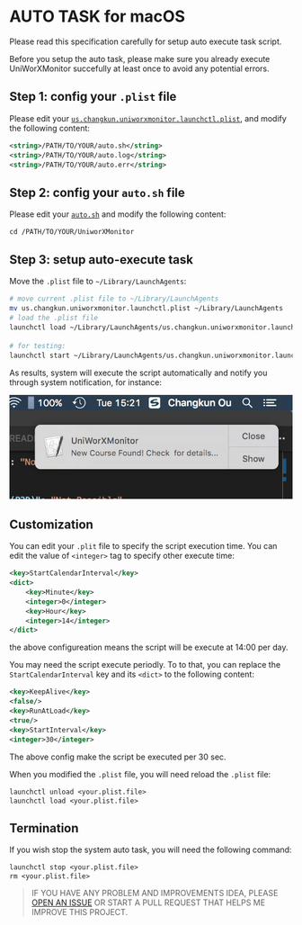 # AUTO TASK for macOS

Please read this specification carefully for setup auto execute task script.

Before you setup the auto task, please make sure you already execute UniWorXMonitor succefully at least once to avoid any potential errors.

## Step 1: config your `.plist` file

Please edit your [`us.changkun.uniworxmonitor.launchctl.plist`](./us.changkun.uniworxmonitor.launchctl.plist), and modify the following content:

```xml
<string>/PATH/TO/YOUR/auto.sh</string>
<string>/PATH/TO/YOUR/auto.log</string>
<string>/PATH/TO/YOUR/auto.err</string>
```

## Step 2: config your `auto.sh` file

Please edit your [`auto.sh`](./auto.sh) and modify the following content:

```
cd /PATH/TO/YOUR/UniworXMonitor
```

## Step 3: setup auto-execute task

Move the `.plist` file to `~/Library/LaunchAgents`:

```bash
# move current .plist file to ~/Library/LaunchAgents
mv us.changkun.uniworxmonitor.launchctl.plist ~/Library/LaunchAgents
# load the .plist file
launchctl load ~/Library/LaunchAgents/us.changkun.uniworxmonitor.launchctl.plist

# for testing:
launchctl start ~/Library/LaunchAgents/us.changkun.uniworxmonitor.launchctl.plist
```


As results, system will execute the script automatically and notify you through system notification, for instance:

![](noti.png)


## Customization

You can edit your `.plit` file to specify the script execution time. You can edit the value of `<integer>` tag to specify other execute time:

```xml
<key>StartCalendarInterval</key>
<dict>
	<key>Minute</key>
	<integer>0</integer>
	<key>Hour</key>
	<integer>14</integer>
</dict>
```

the above configureation means the script will be execute at 14:00 per day.

You may need the script execute periodly. To to that, you can replace the `StartCalendarInterval` key and its `<dict>` to the following content:

```xml
<key>KeepAlive</key>
<false/>
<key>RunAtLoad</key>
<true/>
<key>StartInterval</key>
<integer>30</integer>
```

The above config make the script be executed per 30 sec.

When you modified the `.plist` file, you will need reload the `.plist` file:

```
launchctl unload <your.plist.file>
launchctl load <your.plist.file>
```

## Termination

If you wish stop the system auto task, you will need the following command:

```
launchctl stop <your.plist.file>
rm <your.plist.file>
``` 

> IF YOU HAVE ANY PROBLEM AND IMPROVEMENTS IDEA, PLEASE [OPEN AN ISSUE](https://github.com/changkun/UniWorXMonitor/issues)  OR START A PULL REQUEST THAT HELPS ME IMPROVE THIS PROJECT.